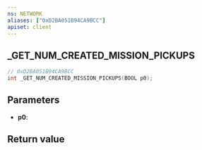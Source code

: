 ```yaml
---
ns: NETWORK
aliases: ["0xD2BA051B94CA9BCC"]
apiset: client
---
```

## _GET_NUM_CREATED_MISSION_PICKUPS

```c
// 0xD2BA051B94CA9BCC
int _GET_NUM_CREATED_MISSION_PICKUPS(BOOL p0);
```


## Parameters
* **p0**:

## Return value

